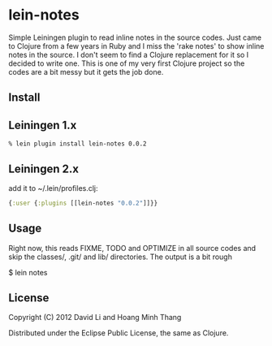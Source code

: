 lein-notes
======

Simple Leiningen plugin to read inline notes in the source codes. Just
came to Clojure from a few years in Ruby and I miss the 'rake notes'
to show inline notes in the source. I don't seem to find a Clojure
replacement for it so I decided to write one. This is one of my very
first Clojure project so the codes are a bit messy but it gets the job
done.

Install
-----

## Leiningen 1.x
```
% lein plugin install lein-notes 0.0.2
```
## Leiningen 2.x

add it to ~/.lein/profiles.clj:
```clojure
{:user {:plugins [[lein-notes "0.0.2"]]}}
```

Usage
-----

Right now, this reads FIXME, TODO and OPTIMIZE in all source codes and
skip the classes/, .git/ and lib/ directories. The output is a bit
rough

$ lein notes

License
-----

Copyright (C) 2012 David Li and Hoang Minh Thang

Distributed under the Eclipse Public License, the same as Clojure.
